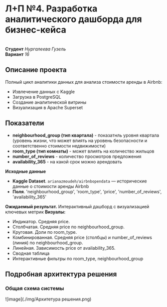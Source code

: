 # Л+П №4. Разработка аналитического дашборда для бизнес-кейса 
<br>**Студент** *Нургалеева Гузель*
<br>**Вариант** *16*

## Описание проекта

Полный цикл аналитики данных для анализа стоимости аренды в Airbnb:
- Извлечение данных с Kaggle
- Загрузка в PostgreSQL
- Создание аналитической витрины
- Визуализация в Apache Superset

## Показатели

*  **neighbourhood_group (тип квартала)** - показатнль уровня квартала (уровень жизни, что может влиять на уровень безопасности и соответственно стоимости недвижимости)
*  **room_type (тип комнаты)** - может влиять на количество жильцов
*  **number_of_reviews** - количество просмотров предложения
*  **availability_365** - на какой срок можно арендовать


**Исходные данные**

*   **Kaggle Dataset**. `arianazmoudeh/airbnbopendata` — исторические данные о стоимости аренды Airbnb
*   **Поля**. 'neighbourhood_group', 'room_type', 'price', 'number_of_reviews', 'availability_365'

**Ожидаемый результат.** Интерактивный дашборд с визуализацией ключевых метрик
**Визуалы:** 
* Индикатор. Средняя price.
* Столбчатая. Средняя price по neighbourhood_group.
* Круговая. Доли по room_type.
* Комбинированная. Средняя price (столбцы) и number_of_reviews (линия) по neighbourhood_group.
* Линейная. Зависимость price от availability_365.
* Сводная таблица
* Интерактивные фильтры по room_type, neighbourhood_group

## Подробная архитектура решения

### Общая схема системы

![image](./img/Архитетура решения.png)
